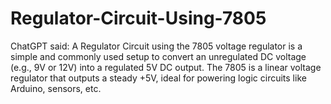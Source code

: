 # Regulator-Circuit-Using-7805
ChatGPT said:  A Regulator Circuit using the 7805 voltage regulator is a simple and commonly used setup to convert an unregulated DC voltage (e.g., 9V or 12V) into a regulated 5V DC output. The 7805 is a linear voltage regulator that outputs a steady +5V, ideal for powering logic circuits like Arduino, sensors, etc.
